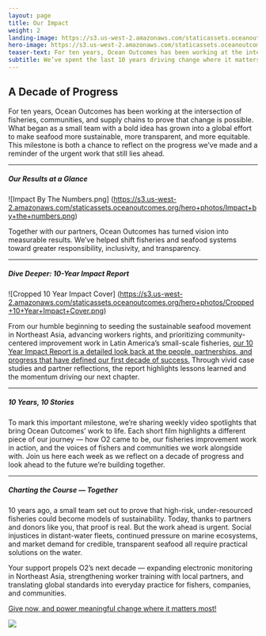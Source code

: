 ```yaml
---
layout: page
title: Our Impact
weight: 2
landing-image: https://s3.us-west-2.amazonaws.com/staticassets.oceanoutcomes.org/rollover+images/our-impact-hover.png
hero-image: https://s3.us-west-2.amazonaws.com/staticassets.oceanoutcomes.org/hero+photos/Impact-Hero-Aguilera-Sn+Carlos+Sonora-45+(5).png
teaser-text: For ten years, Ocean Outcomes has been working at the intersection of fisheries, communities, and supply chains to prove that change is possible. What began as a small team with a bold idea has grown into a global effort to make seafood more sustainable, more transparent, and more equitable. 
subtitle: We’ve spent the last 10 years driving change where it matters most—on the water, in communities, and across supply chains—making fisheries more sustainable and accountable.
---
```

## A Decade of Progress

For ten years, Ocean Outcomes has been working at the intersection of fisheries, communities, and supply chains to prove that change is possible. What began as a small team with a bold idea has grown into a global effort to make seafood more sustainable, more transparent, and more equitable. This milestone is both a chance to reflect on the progress we’ve made and a reminder of the urgent work that still lies ahead.

----

##### Our Results at a Glance

![Impact By The Numbers.png]
(https://s3.us-west-2.amazonaws.com/staticassets.oceanoutcomes.org/hero+photos/Impact+by+the+numbers.png)

Together with our partners, Ocean Outcomes has turned vision into measurable results. We’ve helped shift fisheries and seafood systems toward greater responsibility, inclusivity, and transparency. 

----

##### Dive Deeper: 10-Year Impact Report

![Cropped 10 Year Impact Cover]
(https://s3.us-west-2.amazonaws.com/staticassets.oceanoutcomes.org/hero+photos/Cropped+10+Year+Impact+Cover.png)

From our humble beginning to seeding the sustainable seafood movement in Northeast Asia, advancing workers rights, and prioritizing community-centered improvement work in Latin America’s small-scale fisheries, <a href="https://s3.us-west-2.amazonaws.com/staticassets.oceanoutcomes.org/supporting+documents/A+Decade+of+Ocean+Outcomes+-+10+Year+Impact+Report+October+2025.pdf" target="_blank">our 10 Year Impact Report is a detailed look back at the people, partnerships, and progress that have defined our first decade of success.</a> Through vivid case studies and partner reflections, the report highlights lessons learned and the momentum driving our next chapter. 

----

##### 10 Years, 10 Stories

To mark this important milestone, we’re sharing weekly video spotlights that bring Ocean Outcomes’ work to life. Each short film highlights a different piece of our journey — how O2 came to be, our fisheries improvement work in action, and the voices of fishers and communities we work alongside with. Join us here each week as we reflect on a decade of progress and look ahead to the future we’re building together.

----

##### Charting the Course — Together

10 years ago, a small team set out to prove that high-risk, under-resourced fisheries could become models of sustainability. Today, thanks to partners and donors like you, that proof is real. But the work ahead is urgent. Social injustices in distant-water fleets, continued pressure on marine ecosystems, and market demand for credible, transparent seafood all require practical solutions on the water. 

Your support propels O2’s next decade — expanding electronic monitoring in Northeast Asia, strengthening worker training with local partners, and translating global standards into everyday practice for fishers, companies, and communities.

<a href="https://www.oceanoutcomes.org/who-we-are/join-our-team/donate/" target="_blank">Give now, and power meaningful change where it matters most!</a>

<a href="https://www.paypal.com/donate/?hosted_button_id=RLSAM768TQYCG" target="_blank"> <img src="https://s3.us-west-2.amazonaws.com/staticassets.oceanoutcomes.org/embedded+photos/paypal+donate+form+donation+page+embed.png" class="center"></a>  


